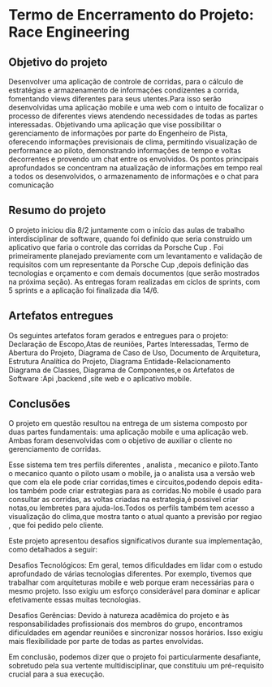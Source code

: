 # Termo de Encerramento do Projeto: Race Engineering
## Objetivo do projeto
Desenvolver uma aplicação de controle de corridas, para o cálculo de estratégias e armazenamento de informações condizentes a corrida, fomentando views diferentes para seus utentes.Para isso serão desenvolvidas uma aplicação mobile e uma web com o intuito de focalizar o processo de diferentes views atendendo necessidades de todas as partes interessadas. Objetivando uma aplicação que vise possibilitar o gerenciamento de informações por parte do Engenheiro de Pista, oferecendo informações previsionais de clima, permitindo visualização de performance ao piloto, demonstrando informações de tempo e voltas decorrentes e provendo um chat entre os envolvidos. Os pontos principais aprofundados se concentram na atualização de informações em tempo real a todos os desenvolvidos, o armazenamento de informações e o chat para comunicação

## Resumo do projeto
O projeto iniciou dia 8/2 juntamente com o início das aulas de trabalho
interdisciplinar de software, quando foi definido que seria construído um
aplicativo que faria o controle das corridas da Porsche Cup . Foi primeiramente planejado previamente
com um levantamento e validação de requisitos com um representante da  Porsche Cup ,depois definição das tecnologias e
orçamento e com demais documentos (que serão mostrados na próxima
seção). As entregas foram realizadas em ciclos de
sprints, com 5 sprints e a aplicação foi finalizada dia 14/6.

## Artefatos entregues
Os seguintes artefatos foram gerados e entregues para o projeto:
Declaração de Escopo,Atas de reuniões, Partes Interessadas,
Termo de Abertura do Projeto, Diagrama de Caso de Uso,
Documento de Arquitetura, Estrutura Analítica do Projeto,
Diagrama Entidade-Relacionamento Diagrama de Classes, 
Diagrama de Componentes,e os Artefatos de Software :Api ,backend ,site web e o aplicativo mobile.

## Conclusões
O projeto em questão resultou na entrega de um sistema composto por duas 
partes fundamentais: uma aplicação mobile e uma aplicação web. 
Ambas foram desenvolvidas com o objetivo de auxiliar o cliente 
no gerenciamento de corridas.


Esse sistema tem tres perfils diferentes , analista , mecanico e piloto.Tanto
o mecanico quanto o piloto usam o mobile, ja o analista usa a versão web que
com ela ele pode criar corridas,times e circuitos,podendo depois edita-los
também pode criar estrategias para as corridas.No mobile é usado para consultar
as corridas, as voltas criadas na estrategia,é possivel criar notas,ou 
lembretes para ajuda-los.Todos os perfils também tem acesso a visualização
do clima,que mostra tanto o atual quanto a previsão por regiao , que foi pedido 
pelo cliente. 

Este projeto apresentou desafios significativos durante sua implementação, como
detalhados a seguir:

Desafios Tecnológicos: Em geral, temos dificuldades em lidar com o estudo aprofundado 
de várias tecnologias diferentes. Por exemplo, tivemos que trabalhar com arquiteturas 
mobile e web porque eram necessárias para o mesmo projeto. Isso exigiu um esforço
considerável para dominar e aplicar efetivamente essas muitas tecnologias.

Desafios Gerências: Devido à natureza acadêmica do projeto e às responsabilidades 
profissionais dos membros do grupo, encontramos dificuldades em agendar reuniões e 
sincronizar nossos horários. Isso exigiu mais flexibilidade por parte de todas as 
partes envolvidas.

Em conclusão, podemos dizer que o projeto foi particularmente desafiante, sobretudo
pela sua vertente multidisciplinar, que constituiu um pré-requisito crucial para a 
sua execução.
